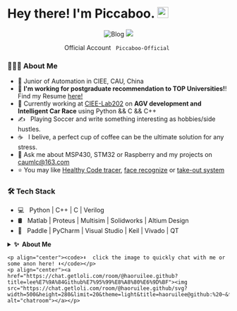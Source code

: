 
# Hey there! I'm Piccaboo. <img src="https://media.giphy.com/media/hvRJCLFzcasrR4ia7z/giphy.gif" width="25px"></a>
<p align="center">
	<img src="https://img.shields.io/badge/blog-1000+%20pageview-green" alt="Blog"></a>
	<a href="mailto:caumlc@163.com"><img src="https://img.shields.io/badge/-caumlc@163.com-c14438?style=flat-square&logo=Gmail&logoColor=white&link=mailto:caumlc@163.com"></a>
</p>

<p align="center">
	<p align="center">Official Account <code> Piccaboo-Official </code></p>
</p>

<h3> 👨🏻‍💻 About Me </h3>

- 🔭 Junior of Automation in CIEE, CAU, China
- 🙋 **I'm working for postgraduate recommendation to TOP Universities!**! Find my Resume [here!](https://github.com/Piccabo0/Piccabo0/blob/main/MyResume.pdf) 
- 🌱 Currently working at [CIEE-Lab202](https://http://ciee.cau.edu.cn/) on **AGV development and Intelligent Car Race** using Python && C && C++
- ✍️ &nbsp; Playing Soccer and write something interesting as hobbies/side hustles.
- ☕ &nbsp; I belive, a perfect cup of coffee can be the ultimate solution for any stress. 
- 💬 Ask me about MSP430, STM32 or Raspberry and my projects on caumlc@163.com
- :star: You may like [Healthy Code tracer](https://github.com/haoruilee/M5Stack_Healthy_code_tracer), [face recognize](https://github.com/haoruilee/Face_recognize)  or [take-out system](https://github.com/haoruilee/ZuiSuWaiMai-MFC)


<h3>🛠 Tech Stack</h3>

- 💻 &nbsp; Python | C++ | C | Verilog  
- 🛢 &nbsp; Matlab | Proteus | Multisim | Solidworks | Altium Design
- 🔧 &nbsp; Paddle | PyCharm | Visual Studio | Keil | Vivado | QT

<details>
  <summary><b>✨&nbsp;&nbsp;About&nbsp;Me</b></summary>
  <br/>

I am a Full Stack Developer with 8+ years of experience in developing enterprise applications and open-source software.

### My Opensource Story
All of my projects are released as open-source on GitHub, this includes some of my GitHub trending projects:
- [Nothing Private](https://github.com/gautamkrishnar/nothing-private) - This project is a proof of concept that any website can identify and track you, even if you are using private browsing or incognito mode in your web browser. It has around 1000K+ users and 1.8K+ stars.  It got discussed in many privacy forums and conferences worldwide. Various privacy-focused browser vendors were able to implement fixes to prevent fingerprinting due to this project. It also made lots of people aware of the bad effects of browser fingerprinting.
- [Blog Post Workflow](https://github.com/gautamkrishnar/blog-post-workflow) - A Github action to show your latest blog posts from any sources or StackOverflow activity or Youtube Videos on your GitHub profile/project readme automatically using the RSS feed. It is now used by over 4.6K+ users and running on thousands of GitHub actions runner every hour. It is also one of the top 20 [most used](https://github.com/marketplace?category=&query=sort%3Apopularity-desc&type=actions&verification=) GitHub actions internationally in GitHub Marketplace.
-  [SoCLI](https://github.com/gautamkrishnar/socli) scored 300+ stars within 24 hours of its release. It now has almost 2K+ users. It provides an easy way of accessing StackOverflow even if you are hooked into a terminal.
- [Motrix WebExtension](https://github.com/gautamkrishnar/motrix-webextension) - A browser extension for the Motrix Download Manager. It now has more than 9K+ users worldwide.
- [Refined GitHub Feeds](https://github.com/gautamkrishnar/refined-github-feeds) - A browser extension that adds filtering to the Github news feeds. 

[⏩ &nbsp; and many more](https://github.com/gautamkrishnar?tab=repositories&q=&type=source&language=&sort=stargazers) 

```
  ____                  ____                      
 / __ \___  ___ ___    / __/__  __ _____________  
/ /_/ / _ \/ -_) _ \  _\ \/ _ \/ // / __/ __/ -_) 
\____/ .__/\__/_//_/ /___/\___/\_,_/_/  \__/\__/  
   _/_/                  __  __   _               
  / __/  _____ ______ __/ /_/ /  (_)__  ___ _     
 / _/| |/ / -_) __/ // / __/ _ \/ / _ \/ _ `/ _ _ 
/___/|___/\__/_/  \_, /\__/_//_/_/_//_/\_, (_|_|_)
                 /___/                /___/       
```

Most of my leisure time is to contribute to open-source projects on GitHub. Acknowledging my extensive contribution to DuckDuckGo's open source projects, I was promoted as a maintainer and community leader with write access to all DuckDuckGo's repositories. I had contributed to Mozilla, Angular, Svelte, Node.JS, and several other open-source projects and organizations.

I also maintain and contribute to a lot of community open-source projects and libraries. Some of the communities includes [Tinkerhub Foundation](https://tinkerhub.org/), [Kites Foundation](https://kitesfoundation.org/), [Mozilla Foundation](https://foundation.mozilla.org/en/), [Patternfly](https://www.patternfly.org/) etc. I strongly believe that the true value of open-source is not just the code, it's the community around it.

You can learn more about me and my open source journey at my website: [https://www.gautamkrishnar.com/](https://www.gautamkrishnar.com/)

Most of the open-source projects I create are the solutions to the problems I face in my life, there are even more that are yet unsolved. I am on a journey to find solutions for them, one at a time.

### Awards and Achievements
- Won the 1st edition of [GitHub India Open Source Grants](https://github.blog/2021-09-12-recipients-open-source-grants-github-sponsors-india/)
- Worked as [DuckDuckGo Community Leader](https://help.duckduckgo.com/community/community-leaders/) and Maintainer
- Won 1st place in Several Hackathons
</details> 

	<p align="center"><code>⬇️  click the image to quickly chat with me or some anon here! ⬇️</code></p>
	<p align="center"><a href="https://chat.getloli.com/room/@haoruilee.github?title=lee%E7%9A%84Github%E7%95%99%E8%A8%80%E6%9D%BF"><img src="https://chat.getloli.com/room/@haoruilee.github/svg?width=500&height=280&limit=20&theme=light&title=haoruilee@github:%20~&fontSize=13" alt="chatroom"></a></p>
</p>
